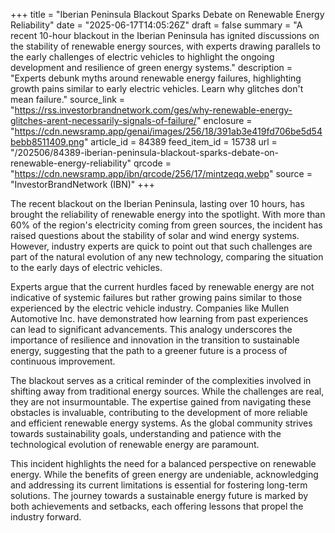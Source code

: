 +++
title = "Iberian Peninsula Blackout Sparks Debate on Renewable Energy Reliability"
date = "2025-06-17T14:05:26Z"
draft = false
summary = "A recent 10-hour blackout in the Iberian Peninsula has ignited discussions on the stability of renewable energy sources, with experts drawing parallels to the early challenges of electric vehicles to highlight the ongoing development and resilience of green energy systems."
description = "Experts debunk myths around renewable energy failures, highlighting growth pains similar to early electric vehicles. Learn why glitches don't mean failure."
source_link = "https://rss.investorbrandnetwork.com/ges/why-renewable-energy-glitches-arent-necessarily-signals-of-failure/"
enclosure = "https://cdn.newsramp.app/genai/images/256/18/391ab3e419fd706be5d54bebb8511409.png"
article_id = 84389
feed_item_id = 15738
url = "/202506/84389-iberian-peninsula-blackout-sparks-debate-on-renewable-energy-reliability"
qrcode = "https://cdn.newsramp.app/ibn/qrcode/256/17/mintzeqq.webp"
source = "InvestorBrandNetwork (IBN)"
+++

<p>The recent blackout on the Iberian Peninsula, lasting over 10 hours, has brought the reliability of renewable energy into the spotlight. With more than 60% of the region's electricity coming from green sources, the incident has raised questions about the stability of solar and wind energy systems. However, industry experts are quick to point out that such challenges are part of the natural evolution of any new technology, comparing the situation to the early days of electric vehicles.</p><p>Experts argue that the current hurdles faced by renewable energy are not indicative of systemic failures but rather growing pains similar to those experienced by the electric vehicle industry. Companies like Mullen Automotive Inc. have demonstrated how learning from past experiences can lead to significant advancements. This analogy underscores the importance of resilience and innovation in the transition to sustainable energy, suggesting that the path to a greener future is a process of continuous improvement.</p><p>The blackout serves as a critical reminder of the complexities involved in shifting away from traditional energy sources. While the challenges are real, they are not insurmountable. The expertise gained from navigating these obstacles is invaluable, contributing to the development of more reliable and efficient renewable energy systems. As the global community strives towards sustainability goals, understanding and patience with the technological evolution of renewable energy are paramount.</p><p>This incident highlights the need for a balanced perspective on renewable energy. While the benefits of green energy are undeniable, acknowledging and addressing its current limitations is essential for fostering long-term solutions. The journey towards a sustainable energy future is marked by both achievements and setbacks, each offering lessons that propel the industry forward.</p>